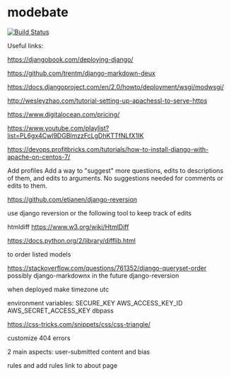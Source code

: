 # modebate

[![Build Status](https://travis-ci.com/ia03/modebate.svg?token=6qe7V8ytfcGZ8NDXzzgq&branch=master)](https://travis-ci.com/ia03/modebate)

Useful links:

https://djangobook.com/deploying-django/

https://github.com/trentm/django-markdown-deux

https://docs.djangoproject.com/en/2.0/howto/deployment/wsgi/modwsgi/

http://wesleyzhao.com/tutorial-setting-up-apachessl-to-serve-https

https://www.digitalocean.com/pricing/

https://www.youtube.com/playlist?list=PL6gx4Cwl9DGBlmzzFcLgDhKTTfNLfX1IK

https://devops.profitbricks.com/tutorials/how-to-install-django-with-apache-on-centos-7/

Add profiles
Add a way to "suggest" more questions, edits to descriptions of them, and edits to arguments. No suggestions needed for comments or edits to them.


https://github.com/etianen/django-reversion

use django reversion or the following tool to keep track of edits

htmldiff https://www.w3.org/wiki/HtmlDiff

https://docs.python.org/2/library/difflib.html

to order listed models

https://stackoverflow.com/questions/761352/django-queryset-order
possibly django-markdownx in the future
django-reversion

when deployed make timezone utc

environment variables:
SECURE_KEY
AWS_ACCESS_KEY_ID
AWS_SECRET_ACCESS_KEY
dbpass

https://css-tricks.com/snippets/css/css-triangle/

customize 404 errors

2 main aspects: user-submitted content and bias

rules and add rules link to about page
